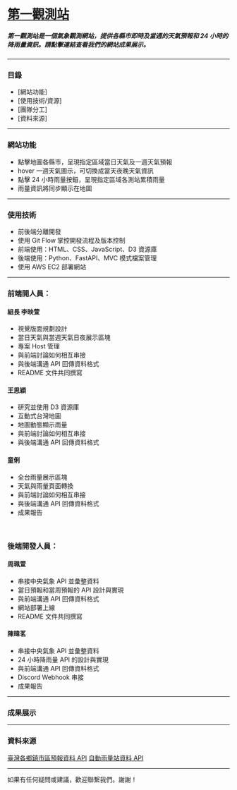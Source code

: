 # [第一觀測站](http://127.0.0.1:8000)

##### 第一觀測站是一個氣象觀測網站，提供各縣市即時及當週的天氣預報和 24 小時的降雨量資訊。請點擊連結查看我們的網站成果展示。

---

### 目錄

- [網站功能]
- [使用技術/資源]
- [團隊分工]
- [資料來源]

---

### 網站功能

- 點擊地圖各縣市，呈現指定區域當日天氣及一週天氣預報
- hover 一週天氣圖示，可切換成當天夜晚天氣資訊
- 點擊 24 小時雨量按鈕，呈現指定區域各測站累積雨量
- 雨量資訊將同步顯示在地圖

---

### 使用技術

- 前後端分離開發
- 使用 Git Flow 掌控開發流程及版本控制
- 前端使用：HTML、CSS、JavaScript、D3 資源庫
- 後端使用：Python、FastAPI、MVC 模式檔案管理
- 使用 AWS EC2 部署網站

---

### 前端開人員：

#### 組長 李映萱

- 視覺版面規劃設計
- 當日天氣與當週天氣日夜展示區塊
- 專案 Host 管理
- 與前端討論如何相互串接
- 與後端溝通 API 回傳資料格式
- README 文件共同撰寫

#### 王思穎

- 研究並使用 D3 資源庫
- 互動式台灣地圖
- 地圖動態顯示雨量
- 與前端討論如何相互串接
- 與後端溝通 API 回傳資料格式

#### 童俐

- 全台雨量展示區塊
- 天氣與雨量頁面轉換
- 與前端討論如何相互串接
- 與後端溝通 API 回傳資料格式
- 成果報告

<br>

### 後端開發人員：

#### 周珮萱

- 串接中央氣象 API 並彙整資料
- 當日預報和當周預報的 API 設計與實現
- 與前端溝通 API 回傳資料格式
- 網站部署上線
- README 文件共同撰寫

#### 陳暐茗

- 串接中央氣象 API 並彙整資料
- 24 小時降雨量 API 的設計與實現
- 與前端溝通 API 回傳資料格式
- Discord Webhook 串接
- 成果報告

---

### 成果展示

---

### 資料來源

[臺灣各鄉鎮市區預報資料 API](https://opendata.cwa.gov.tw/dist/opendata-swagger.html#/%E9%A0%90%E5%A0%B1/get_v1_rest_datastore_F_D0047_091)
[自動雨量站資料 API](https://opendata.cwa.gov.tw/dist/opendata-swagger.html#/%E8%A7%80%E6%B8%AC/get_v1_rest_datastore_O_A0002_001)

---

如果有任何疑問或建議，歡迎聯繫我們。謝謝！
